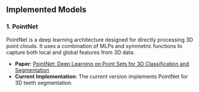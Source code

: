 ## Implemented Models

### 1. PointNet
PointNet is a deep learning architecture designed for directly processing 3D point clouds. It uses a combination of MLPs and symmetric functions to capture both local and global features from 3D data.

- **Paper**: [PointNet: Deep Learning on Point Sets for 3D Classification and Segmentation](https://arxiv.org/abs/1612.00593)
- **Current Implementation**: The current version implements PointNet for 3D teeth segmentation.
